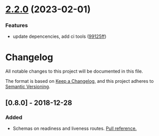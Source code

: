 # [2.2.0](https://github.com/ducktors/arecibo/compare/v2.1.1...v2.2.0) (2023-02-01)


### Features

* update depencencies, add ci tools ([99125ff](https://github.com/ducktors/arecibo/commit/99125ff4370a0ceb1beafbef53b2e1e15b997731))

# Changelog
All notable changes to this project will be documented in this file.

The format is based on [Keep a Changelog](https://keepachangelog.com/en/1.0.0/),
and this project adheres to [Semantic Versioning](https://semver.org/spec/v2.0.0.html).

## [0.8.0] - 2018-12-28
### Added
- Schemas on readiness and liveness routes. [Pull reference.](https://github.com/ducktors/arecibo/pull/3)
